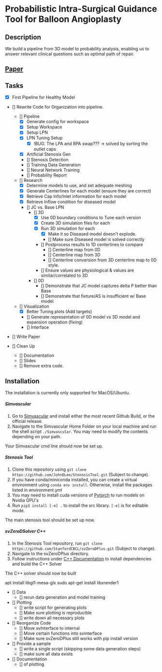 # Probabilistic Intra-Surgical Guidance Tool for Balloon Angioplasty


## Description

We build a pipeline from 3D model to probability analysis, enabling us to answer relevant clinical questions such as optimal path of repair.

## [Paper](NULL)

## Tasks

- [x] First Pipeline for Healthy Model

- [] Rewrite Code for Organization into pipeline.
    - [] Pipeline
        - [x] Generate config for workspace
        - [x] Setup Workspace
        - [x] Setup LPN 
        - [x] LPN Tuning Setup 
            - [x] !BUG: The LPA and RPA swap??? -> solved by sorting the outlet caps
        - [x] Artificial Stenosis Gen
        - [] Stenosis Detection
        - [] Training Data Generation
        - [] Neural Network Training
        - [] Probability Report
    - [] Research
        - [x] Determine models to use, and set adequate meshing
        - [x] Generate Centerlines for each model (ensure they are correct)
        - [x] Retrieve Cap Info/Inlet information for each model
        - [x] Retrieve Inflow condition for diseased model
        - [] JC vs. Base LPN
            - [] 3D
                - [x] Use 0D boundary conditions to Tune each version
                - [x] Create 3D simulation files for each
                - [X] Run 3D simulation for each
                    - [X] Make it so Diseased model doesn't explode.
                    - [] Make sure Diseased model is solved correctly
                - [] Postprocess results to 1D centerlines to compare
                    - [] Centerline map from 0D
                    - [] Centerline map from 3D
                    - [] Centerline conversion from 3D centerline map to 0D style.
                - [] Ensure values are physiological & values are similar/correlated to 3D
            - [] 0D
                - [] Demonstrate that JC model captures delta P better than Base
                - [] Demonstrate that fixture/AS is insufficient w/ Base model.
    - [] Visualization
        - [x] Better Tuning plots (Add targets)
        - [] Generate representation of 0D model vs 3D model and expansion operation (fixing)
        - [] Interface

- [] Write Paper
- [] Clean Up
    - [] Documentation
    - [] Slides
    - [] Remove extra code.


## Installation

The installation is currently only supported for MacOS/Ubuntu.

##### Simvascular

1. Go to [Simvascular](https://github.com/SimVascular/SimVascular) and install either the most recent Github Build, or the official release.
2. Navigate to the Simvascular Home Folder on your local machine and run the shell script `./Simvascular`. You may need to modify the contents depending on your path.

Your Simvascular cmd line should now be set up.

##### Stenosis Tool

1. Clone this repository using `git clone https://github.com/JohnDLee/StenosisTool.git` (Subject to change).
2. If you have conda/miniconda installed, you can create a virtual environment using `conda env install`. Otherwise, install the packages listed in environment.yml
3. You may need to install cuda versions of [Pytorch](https://pytorch.org/get-started/locally/) to run models on Nvidia GPU's
4. Run `pip3 install [-e] .` to install the src library. `[-e]` is for editable mode.

The main stenosis tool should be set up now.

##### svZeroDSolver C++

1. In the Stenosis Tool repository, run `git clone https://github.com/StanfordCBCL/svZeroDPlus.git` (Subject to change).
2. Navigate to the svZeroDPlus directory.
3. Follow instructions under [C++ Documentation](https://stanfordcbcl.github.io/svZeroDPlus/cpp/) to install dependencies and build the C++ Solver

The C++ solver should now be built

apt install libgl1-mesa-glx
sudo apt-get install libxrender1





- [] Data 
    - [] rerun data generation and model training
- [] Plotting
    - [] write script for generating plots
    - [] Make sure plotting is reproducible
    - [] write down all necessary plots
- [] Reorganize Code
    - [] Move svInterface to internal
    - [] Move certain functions into svinterface
    - [] Make sure svZeroDPlus still works with pip install version
- [] Provide a sample
    - [] write a single script (skipping some data generation steps)
    - [] make sure all data exists
- [] Documentation
    - [] of plotting
    

